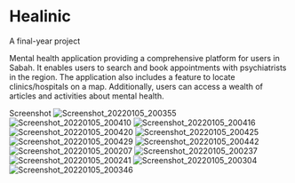 # Healinic
A final-year project

Mental health application providing a comprehensive platform for users in Sabah. It enables users to search and book appointments with psychiatrists in the region. The application also includes a feature to locate clinics/hospitals on a map. Additionally, users can access a wealth of articles and activities about mental health.

Screenshot 
![Screenshot_20220105_200355](https://github.com/Syahfiqasady/Healinic/assets/110529743/e186b02e-4766-4b46-8671-0efa361b256c)
![Screenshot_20220105_200410](https://github.com/Syahfiqasady/Healinic/assets/110529743/32a6d49e-0b55-4f53-a429-daafe1dc134d)
![Screenshot_20220105_200416](https://github.com/Syahfiqasady/Healinic/assets/110529743/dc683b27-ae3a-41f3-ae28-c9921ff976bf)
![Screenshot_20220105_200420](https://github.com/Syahfiqasady/Healinic/assets/110529743/fbe0cec3-3400-429f-9af0-f999d5b07eeb)
![Screenshot_20220105_200425](https://github.com/Syahfiqasady/Healinic/assets/110529743/391ff49a-f2e3-4c61-a0db-cd64dc135588)
![Screenshot_20220105_200429](https://github.com/Syahfiqasady/Healinic/assets/110529743/a47021ff-8320-4da4-acb4-cb573d9b3a1a)
![Screenshot_20220105_200442](https://github.com/Syahfiqasady/Healinic/assets/110529743/bb1094da-ea10-4c4f-a0d6-0f49f77423dd)
![Screenshot_20220105_200207](https://github.com/Syahfiqasady/Healinic/assets/110529743/f9a48af7-daf7-4f98-8c0f-134002df08bb)
![Screenshot_20220105_200237](https://github.com/Syahfiqasady/Healinic/assets/110529743/d4835dda-d2cc-41a4-ba2a-5ee5a9fca0cc)
![Screenshot_20220105_200241](https://github.com/Syahfiqasady/Healinic/assets/110529743/c6ddab0f-82d3-4fc2-aea4-08483f96d086)
![Screenshot_20220105_200304](https://github.com/Syahfiqasady/Healinic/assets/110529743/a706c540-09da-44a5-b2e6-0e754e11831f)
![Screenshot_20220105_200346](https://github.com/Syahfiqasady/Healinic/assets/110529743/b6c5b7f1-0f16-4b02-a439-9d81f1fdf9ea)
